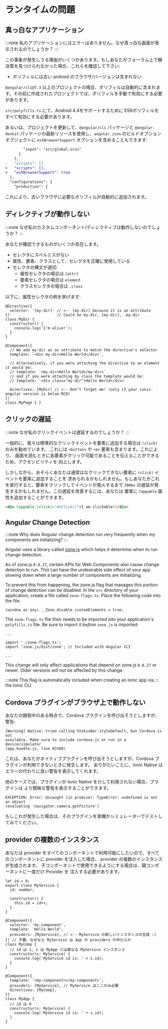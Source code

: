 # ランタイムの問題

## 真っ白なアプリケーション

:::note
私のアプリケーションにはエラーはありません。なぜ真っ白な画面が表示されるのでしょうか？
:::

この事象が発生しうる理由がいくつかあります。もしあなたがフォーラム上で解決策を見つけられなかった場合、これらを確認して下さい:

- ポリフィルには古い android のブラウザ/バージョンは含まれない

`@angular/cli@7.3` 以上のプロジェクトの場合、ポリフィルは自動的に含まれます。その前に作成されたプロジェクトでは、ポリフィルを手動で有効にする必要があります。

`src/polyfills.ts` にて、Android 4.4をサポートするために ES6ポリフィルをすべて有効にする必要があります。

あるいは、プロジェクトを更新して、`@angular/cli` パッケージと `@angular-devkit` パッケージの最新リリースを使用し、`angular.json` のビルドオプションオブジェクトに `es5BrowserSupport` オプションを含めることもできます:

```diff
        "input": "src/global.scss"
      }
    ],
-   "scripts": []
+   "scripts": [],
+   "es5BrowserSupport": true
  },
  "configurations": {
    "production": {
```

これにより、古いブラウザに必要なポリフィルが自動的に追加されます。

## ディレクティブが動作しない

:::note
なぜ私のカスタムコンポーネント/ディレクティブは動作しないのでしょうか？
:::

あなたが確認できるものがいくつか存在します。

- セレクタにスペルミスがない
- 属性、要素、クラスとして、セレクタを正確に使用している
- セレクタの構文が適切:
  - 属性セレクタの場合は `[attr]`
  - 要素セレクタの場合は `element`
  - クラスセレクタの場合は `.class`

以下に、属性セレクタの例を挙げます:

```tsx
@Directive({
  selector: '[my-dir]' // <-- [my-dir] because it is an attribute
})                     // Could be my-dir, [my-dir], .my-dir
class MyDir {
  constructor() {
    console.log('I'm alive!');
  }
}

@Component({
  // We add my-dir as an attribute to match the directive's selector
  template: `<div my-dir>Hello World</div>`,

  // Alternatively, if you were attaching the directive to an element it would be:
  // template: `<my-dir>Hello World</my-dir>`
  // and if you were attaching by class the template would be:
  // template: `<div class="my-dir">Hello World</div>`

  directives: [MyDir] // <-- Don't forget me! (only if your ionic-angular version is below RC0)
})
class MyPage { }
```

## クリックの遅延

:::note
なぜ私のクリックイベントは遅延するのでしょうか？
:::

一般的に、我々は標準的なクリックイベントを要素に追加する場合は `(click)` のみを勧めています。
これには `<button>` や `<a>` 要素も含まります。これにより、
画面を読むときに各要素がクリック可能であることを伝えることができるため、アクセシビリティを
向上します。

しかしながら、おそらくあなたは通常はなクリックできない要素に `(click)` イベントを要素に追加することを
求められるかもしれません。もしあなたがこれを実行すると、要素をクリックしてイベントが発火するまで
`300ms` の遅延が発生するかもしれません。この遅延を改善するには、あなたは
要素に `tappable` 属性を追加することができます。

```html
<div tappable (click)="doClick()">I am clickable!</div>
```

## Angular Change Detection

:::note
Why does Angular change detection run very frequently when my components are initializing?
:::

Angular uses a library called [zone.js](https://github.com/angular/angular/tree/master/packages/zone.js/)
which helps it determine when to run change detection.

As of zone.js `0.8.27`, certain APIs for Web Components also cause change
detection to run. This can have the undesirable side effect of your app
slowing down when a large number of components are initializing.

To prevent this from happening, the zone.js flag that manages this portion of
change detection can be disabled. In the `src` directory of your application,
create a file called `zone-flags.ts`. Place the following code into the file:

```tsx
(window as any).__Zone_disable_customElements = true;
```

The `zone-flags.ts` file then needs to be imported into your application's
`polyfills.ts` file. Be sure to import it _before_ `zone.js` is imported:

```tsx
...

import './zone-flags.ts';
import 'zone.js/dist/zone'; // Included with Angular CLI

...
```

This change will only affect applications that depend on zone.js `0.8.27` or
newer. Older versions will not be affected by this change.

:::note
This flag is automatically included when creating an Ionic app via
:::
the Ionic CLI.

## Cordova プラグインがブラウザ上で動作しない

あなたの開発中のある時点で、Cordova プラグインを呼び出そうとしますが、
警告:

```shell
[Warning] Native: tried calling StatusBar.styleDefault, but Cordova is not
available. Make sure to include cordova.js or run in a device/simulator
(app.bundle.js, line 83388)
```

これは、あなたがネイティブプラグインを呼び出そうとしますが、Cordova プラグインが利用できないときに発生します。
ありがたいことに、Ionic Native はエラーの代わりに良い警告を表示してくれます。

他のケースでは、プラグインが Ionic Native を介して利用されない場合、プラグインは
より曖昧な警告を表示することができます。

```shell
EXCEPTION: Error: Uncaught (in promise): TypeError: undefined is not an object
(evaluating 'navigator.camera.getPicture')
```

もしこれが発生した場合は、そのプラグインを実機かシミュレーターでテストしてみてください。

## provider の複数のインスタンス

あなたは provider をすべてのコンポーネントで利用可能にしたいので、すべてのコンポーネントに provider を注入した場合、
provider の複数のインスタンスが生成されます。
子コンポーネントで使用できるようにする場合は、親コンポーネントに一度だけ Provider を
注入する必要があります。

```tsx
let id = 0;
export class MyService {
  id: number;

  constructor() {
    this.id = id++;
  }
}

@Component({
  selector: 'my-component',
  template: 'Hello World',
  providers: [MyService], // <-- MyService の新しいインスタンスの生成 :(
}) // 不要。なぜなら MyService は App の providers の中だらか
class MyComp {
  // id は 1, s は MyApp とは異なる MyService インスタンス
  constructor(s: MyService) {
    console.log('MyService id is: ' + s.id);
  }
}

@Component({
  template: '<my-component></my-component>',
  providers: [MyService], // MyService はここのみ必要
  directives: [MyComp],
})
class MyApp {
  // id は 0
  constructor(s: MyService) {
    console.log('MyService id is: ' + s.id);
  }
}
```
